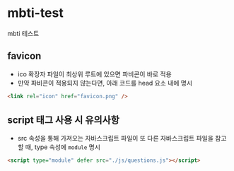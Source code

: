 # mbti-test

mbti 테스트

## favicon

-   ico 확장자 파일이 최상위 루트에 있으면 파비콘이 바로 적용
-   만약 파비콘이 적용되지 않는다면, 아래 코드를 head 요소 내에 명시

```html
<link rel="icon" href="favicon.png" />
```

## script 태그 사용 시 유의사항

-   src 속성을 통해 가져오는 자바스크립트 파일이 또 다른 자바스크립트 파일을 참고할 때, type 속성에 `module` 명시

```html
<script type="module" defer src="./js/questions.js"></script>
```
